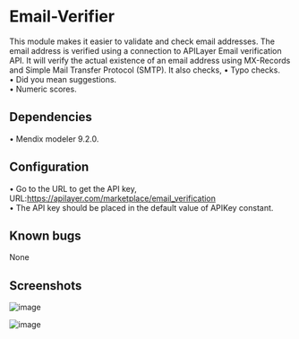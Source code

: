 # Email-Verifier

This module makes it easier to validate and check email addresses. The email address is verified using a connection to APILayer Email verification API.
It will verify the actual existence of an email address using MX-Records and Simple Mail Transfer Protocol (SMTP). It also checks,
•	Typo checks.<br>
•	Did you mean suggestions.<br>
•	Numeric scores.
## Dependencies
•	Mendix modeler 9.2.0.
## Configuration
•	Go to the URL to get the API key, URL:https://apilayer.com/marketplace/email_verification<br>
•	The API key should be placed in the default value of APIKey constant.
## Known bugs
None

## Screenshots
 
![image](https://user-images.githubusercontent.com/126237001/221187157-72b2cb0f-2acc-47a3-8094-a40190c1802b.png)



![image](https://user-images.githubusercontent.com/126237001/221187183-ac770a37-5718-4f87-ba2d-bdd04616aebc.png)
